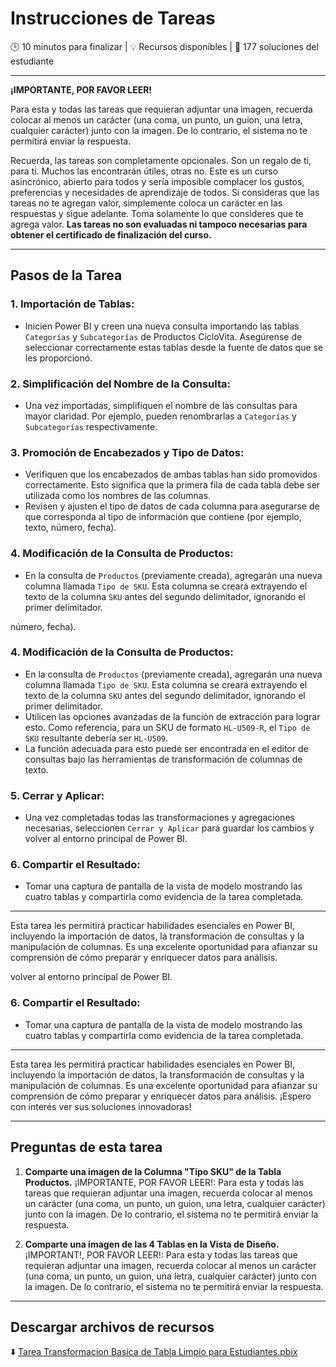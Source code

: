 # Instrucciones de Tareas

🕒 10 minutos para finalizar | 💡 Recursos disponibles | 👤 177 soluciones del estudiante

---

**¡IMPORTANTE, POR FAVOR LEER!**

Para esta y todas las tareas que requieran adjuntar una imagen, recuerda colocar al menos un carácter (una coma, un punto, un guion, una letra, cualquier carácter) junto con la imagen. De lo contrario, el sistema no te permitirá enviar la respuesta.

Recuerda, las tareas son completamente opcionales. Son un regalo de ti, para ti. Muchos las encontrarán útiles, otras no. Este es un curso asincrónico, abierto para todos y sería imposible complacer los gustos, preferencias y necesidades de aprendizaje de todos. Si consideras que las tareas no te agregan valor, simplemente coloca un carácter en las respuestas y sigue adelante. Toma solamente lo que consideres que te agrega valor. **Las tareas no son evaluadas ni tampoco necesarias para obtener el certificado de finalización del curso.**

---

## Pasos de la Tarea

### 1. Importación de Tablas:

* Inicien Power BI y creen una nueva consulta importando las tablas `Categorías` y `Subcategorías` de Productos CicloVita. Asegúrense de seleccionar correctamente estas tablas desde la fuente de datos que se les proporcionó.

### 2. Simplificación del Nombre de la Consulta:

* Una vez importadas, simplifiquen el nombre de las consultas para mayor claridad. Por ejemplo, pueden renombrarlas a `Categorías` y `Subcategorías` respectivamente.

### 3. Promoción de Encabezados y Tipo de Datos:

* Verifiquen que los encabezados de ambas tablas han sido promovidos correctamente. Esto significa que la primera fila de cada tabla debe ser utilizada como los nombres de las columnas.
* Revisen y ajusten el tipo de datos de cada columna para asegurarse de que corresponda al tipo de información que contiene (por ejemplo, texto, número, fecha).

### 4. Modificación de la Consulta de Productos:

* En la consulta de `Productos` (previamente creada), agregarán una nueva columna llamada `Tipo de SKU`. Esta columna se creará extrayendo el texto de la columna `SKU` antes del segundo delimitador, ignorando el primer delimitador.

número, fecha).

### 4. Modificación de la Consulta de Productos:

* En la consulta de `Productos` (previamente creada), agregarán una nueva columna llamada `Tipo de SKU`. Esta columna se creará extrayendo el texto de la columna `SKU` antes del segundo delimitador, ignorando el primer delimitador.
* Utilicen las opciones avanzadas de la función de extracción para lograr esto. Como referencia, para un SKU de formato `HL-U509-R`, el `Tipo de SKU` resultante debería ser `HL-U509`.
* La función adecuada para esto puede ser encontrada en el editor de consultas bajo las herramientas de transformación de columnas de texto.

### 5. Cerrar y Aplicar:

* Una vez completadas todas las transformaciones y agregaciones necesarias, seleccionen `Cerrar y Aplicar` para guardar los cambios y volver al entorno principal de Power BI.

### 6. Compartir el Resultado:

* Tomar una captura de pantalla de la vista de modelo mostrando las cuatro tablas y compartirla como evidencia de la tarea completada.

---

Esta tarea les permitirá practicar habilidades esenciales en Power BI, incluyendo la importación de datos, la transformación de consultas y la manipulación de columnas. Es una excelente oportunidad para afianzar su comprensión de cómo preparar y enriquecer datos para análisis.

volver al entorno principal de Power BI.

### 6. Compartir el Resultado:

* Tomar una captura de pantalla de la vista de modelo mostrando las cuatro tablas y compartirla como evidencia de la tarea completada.

---

Esta tarea les permitirá practicar habilidades esenciales en Power BI, incluyendo la importación de datos, la transformación de consultas y la manipulación de columnas. Es una excelente oportunidad para afianzar su comprensión de cómo preparar y enriquecer datos para análisis. ¡Espero con interés ver sus soluciones innovadoras!

---

## Preguntas de esta tarea

1.  **Comparte una imagen de la Columna "Tipo SKU" de la Tabla Productos.**
    ¡IMPORTANTE, POR FAVOR LEER!: Para esta y todas las tareas que requieran adjuntar una imagen, recuerda colocar al menos un carácter (una coma, un punto, un guion, una letra, cualquier carácter) junto con la imagen. De lo contrario, el sistema no te permitirá enviar la respuesta.

2.  **Comparte una imagen de las 4 Tablas en la Vista de Diseño.**
    ¡IMPORTANT!, POR FAVOR LEER!: Para esta y todas las tareas que requieran adjuntar una imagen, recuerda colocar al menos un carácter (una coma, un punto, un guion, una letra, cualquier carácter) junto con la imagen. De lo contrario, el sistema no te permitirá enviar la respuesta.

---

## Descargar archivos de recursos

⬇️ [Tarea Transformacion Basica de Tabla Limpio para Estudiantes.pbix](Tarea%20Transformacion%20Basica%20de%20Tabla%20Limpio%20para%20Estudiantes.pbix)